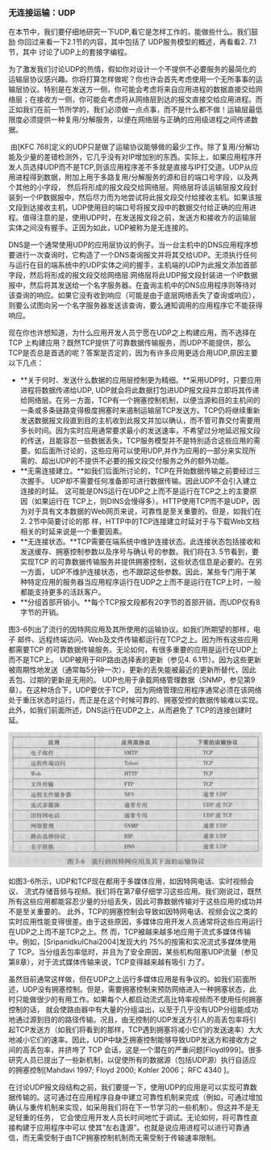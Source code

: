 ### 无连接运输：UDP

​		在本节中，我们要仔细地研究一下UDP,看它是怎样工作的，能做些什么。我们鼓励 你回过来看一下2.1节的内容，其中包括了 UDP服务模型的概述，再看看2. 7.1节，其中 讨论了UDP上的套接字编程。

​		为了激发我们讨论UDP的热情，假如你对设计一个不提供不必要服务的最简化的运输层协议感兴趣。你将打算怎样做呢？你也许会首先考虑使用一个无所事事的运输层协议。特别是在发送方一侧，你可能会考虑将来自应用进程的数据直接交给网络层；在接收方一侧，你可能会考虑将从网络层到达的报文直接交给应用进程。而正如我们在前一节所学的，我们必须做一点点事，而不是什么都不做！运输层最低限度必须提供一种复用/分解服务，以便在网络层与正确的应用级进程之间传递数据。

​		由[KFC 768]定义的UDP只是做了运输协议能够做的最少工作。除了复用/分解功能及少量的差错检测外，它几乎没有对IP增加别的东西。实际上，如果应用程序开发人员选择UDP而不是TCP,则该应用程序差不多就是直接与IP打交道。UDP从应用进程得到数据，附加上用于多路复用/分解服务的源和目的端口号字段，以及两个其他的小字段， 然后将形成的报文段交给网络层。网络层将该运输层报文段封装到一个IP数据报中，然后尽力而为地尝试将此报文段交付给接收主机。如果该报文段到达接收主机，UDP使用目的端口号将报文段中的数据交付给正确的应用进程。值得注意的是，使用UDP时，在发送报文段之前，发送方和接收方的运输层实体之间没有握手。正因为如此，UDP被称为是无连接的。

​		DNS是一个通常使用UDP的应用层协议的例子。当一台主机中的DNS应用程序想要进行一次查询时，它构造了一个DNS查询报文并将其交给UDP。无须执行任何与运行在目的端系统中的UDP实体之间的握手，主机端的UDP为此报文添加首部字段，然后将形成的报文段交给网络层.网络层将此UDP报文段封装进一个IP数据报中，然后将其发送给一个名字服务器。在査询主机中的DNS应用程序则等待对该查询的响应。如果它没有收到响应（可能是由于底层网络丢失了查询或响应），则要么试图向另一个名字服务器发送该查询，要么通知调用的应用程序它不能获得响应。

​		现在你也许想知道，为什么应用开发人员宁愿在UDP之上构建应用，而不选择在TCP 上构建应用？既然TCP提供了可靠数据传输服务，而UDP不能提供，那么TCP是否总是首选的呢？答案是否定的，因为有许多应用更适合用UDP,原因主要以下几点：

- **关于何时、发送什么数据的应用层控制更为精细。**采用UDP时，只要应用进程将数据传递给UDP, UDP就会将此数据打包进UDP报文段并立即将其传递给网络层。在另一方面，TCP有一个拥塞控制机制，以便当源和目的主机间的一条或多条链路变得极度拥塞时来遏制运输层TCP发送方。TCP仍将继续重新发送数据报文段直到目的主机收到此报文并加以确认，而不管可靠交付需要用多长时间。因为实时应用通常要求最小的发送速率，不希望过分地延迟报文段的传送，且能容忍一些数据丢失，TCP服务模型并不是特別适合这些应用的需要。如后面所讨论的，这些应用可以使用UDP,并作为应用的一部分来实现所需的、超出UDP的不提供不必要的报文段交付服务之外的额外功能。
- **无需连接建立。**如我们后面所讨论的，TCP在开始数据传输之前要经过三次握手。 UDP却不需要任何准备即可进行数据传输。因此UDP不会引入建立连接的时延。 这可能是DNS运行在UDP之上而不是运行在TCP之上的主要原因（如果运行在 TCP上，则DINS会慢得多）。HTTP使用TCP而不是UDP，因为对于具有文本数据的Web网页来说，可靠性是至关重要的。但是，如我们在2. 2节中简要讨论的那 样，HTTP中的TCP连接建立时延对于与下载Web文档相关的时延来说是一个重要因素。
- **无连接状态。**TCP需要在端系统中维护连接状态。此连接状态包括接收和发送缓存、拥塞控制参数以及序号与确认号的参数。我们将在3. 5节看到，要实现TCP 的可靠数据传输服务并提供拥塞控制，这些状态信息是必要的。在另一方面， UDP不维护连接状态，也不跟踪这些参数。因此，某些专门用于某种特定应用的服务器当应用程序运行在UDP之上而不是运行在TCP上时，一般都能支持更多的活跃客户。
- **分组首部开销小。**每个TCP报文段都有20字节的首部开销，而UDP仅有8字节的开销。

​       图3-6列出了流行的因特网应用及其所使用的运输协议。如我们所期望的那样，电子 邮件、远程终端访问、Web及文件传输都运行在TCP之上。因为所有这些应用都需要TCP 的可靠数据传输服务。无论如何，有很多重要的应用是运行在UDP上而不是TCP上。 UDP被用于RIP路由选择表的更新（参见4. 6.1节）。因为这些更新被周期性地发送（通常每5分钟一次），更新的丢失能被最近的更新所替代，因此丢包、过期的更新是无用的。 UDP也用于承载网络管理数据（SNMP，参见第9章）。在这种场合下，UDP要优于TCP， 因为网络管理应用程序通常必须在该网络处于重压状态时运行，而正是在这个时候可靠的、拥塞受控的数据传输难以实现。此外，如我们前面所述，DNS运行在UDP之上，从而避免了 TCP的连接创建时延。

![03流行的因特网应用与其下面的运输协议](.\markdownImage\03流行的因特网应用与其下面的运输协议.png)

​		如图3-6所示，UDP和TCP现在都用于多媒体应用，如因特网电话、实时视频会议、 流式存储音频与视频。我们将在第7章仔细学习这些应用。我们刚说过，既然所有这些应用都能容忍少量的分组丢失，因此可靠数据传输对于这些应用的成功并不是至关重要的。 此外，TCP的拥塞控制会导致如因特网电话、视频会议之类的实时应用性能变得很差。由于这些原因，多媒体应用开发人员通常将这些应用运行在UDP之上而不是TCP之上。然 而，TCP被越来越多地应用于流式多媒体传输中。例如，[SripanidkulChai2004]发现大约 75%的按需和实况流式多媒体使用了 TCP。当分组丢包率低时，并且为了安全原因，某些机构阻塞UDP流量（参见第8章），对于流式媒体传输来说，TCP变得越来越有吸引 力了。

​		虽然目前通常这样做，但在UDP之上运行多媒体应用是有争议的。如我们前面所 述，UDP没有拥塞控制。但是，需要拥塞控制来预防网络进入一种拥塞状态，此时只能做很少的有用工作。如果每个人都启动流式高比特率视频而不使用任何拥塞控制的话， 就会使路由器中有大量的分组溢出，以至于几乎没有UDP分组能成功地通过源到目的的路径传输。况且，由无控制的UDP发送方引人的高丢包率将引起TCP发送方（如我们将看到的那样，TCP遇到拥塞将减小它们的发送速率）大大地减小它们的速率。因此，UDP中缺乏拥塞控制能够导致UDP发送方和接收方之间的高丢包率，并挤垮了 TCP 会话，这是一个潜在的严重问题[Floydl999]。很多研究人员已提出了一些新机制，以促使所有的数据源（包括UDP源）执行自适应的拥塞控制[Mahdavi 1997; Floyd 2000; Kohler 2006； RFC 4340 ]。

​		在讨论UDP报文段结构之前，我们要提一下，使用UDP的应用是可以实现可靠数据传输的。这可通过在应用程序自身中建立可靠性机制来完成（例如，可通过增加确认与重传机制来实现，如采用我们将在下一节学习的一些机制）。但这并不是无足轻重的任务， 它会使应用开发人员长时间地忙于调试。无论如何，将可靠性直接构建于应用程序中可以 使其“左右逢源”。也就是说应用进程可以进行可靠通信，而无需受制于由TCP拥塞控制机制而无需受制于传输速率限制。